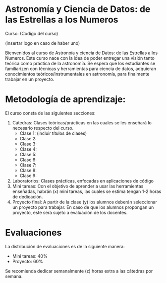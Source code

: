 # Astronomía y Ciencia de Datos: de las Estrellas a los Numeros

Curso: (Codigo del curso)

(insertar logo en caso de haber uno)

Bienvenidos al curso de Astronoía y ciencia de Datos: de las Estrellas a los Numeros. Este curso nace con la idea de poder entregar una visión tanto teórica como práctica de la astronomía. Se espera que los estudiantes se familiarizen con técnicas y herramientas para ciencia de datos, adquieran conocimientos teóricos/instrumentales en astronomía, para finalmente trabajar en un proyecto.

Metodología de aprendizaje:
===========================

El curso consta de las siguientes secciones:

1. Cátedras: Clases teóricas/prácticas en las cuales se les enseñará lo necesario respecto del curso.
   - Clase 1: (incluir títulos de clases)
   - Clase 2:
   - Clase 3:
   - Clase 4:
   - Clase 5:
   - Clase 6:
   - Clase 7:
   - Clase 8:
   - Clase 9:
2. Laboratorios: Clases prácticas, enfocadas en aplicaciones de código
3. Mini tareas: Con el objetivo de aprender a usar las herramientas enseñadas, habrán (x) mini tareas, las cuales se estima tengan 1-2 horas de dedicación.
4. Proyecto final: A partir de la clase (y) los alumnos deberán seleccionar un proyecto para trabajar. En caso de que los alumnos propongan un proyecto, este será sujeto a evaluación de los docentes.

Evaluaciones
============

La distribución de evaluaciones es de la siguiente manera:
   - Mini tareas: 40%
   - Proyecto: 60%

Se recomienda dedicar semanalmente (z) horas extra a las cátedras por semana.